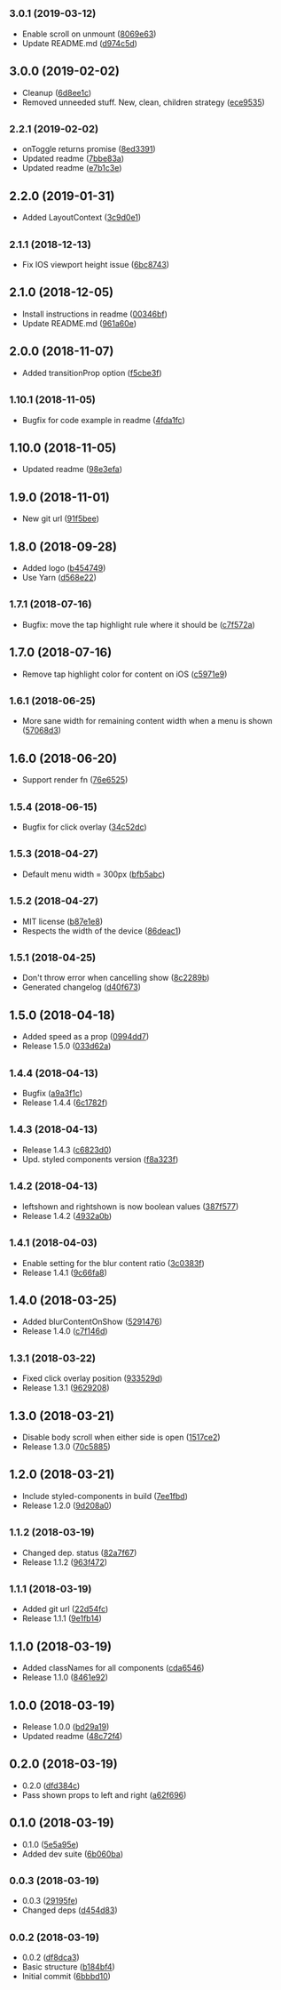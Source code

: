 ## <small>3.0.1 (2019-03-12)</small>

* Enable scroll on unmount ([8069e63](https://github.com/CrystallizeAPI/react-layout/commit/8069e63))
* Update README.md ([d974c5d](https://github.com/CrystallizeAPI/react-layout/commit/d974c5d))



## 3.0.0 (2019-02-02)

* Cleanup ([6d8ee1c](https://github.com/CrystallizeAPI/react-layout/commit/6d8ee1c))
* Removed unneeded stuff. New, clean, children strategy ([ece9535](https://github.com/CrystallizeAPI/react-layout/commit/ece9535))



## <small>2.2.1 (2019-02-02)</small>

* onToggle returns promise ([8ed3391](https://github.com/CrystallizeAPI/react-layout/commit/8ed3391))
* Updated readme ([7bbe83a](https://github.com/CrystallizeAPI/react-layout/commit/7bbe83a))
* Updated readme ([e7b1c3e](https://github.com/CrystallizeAPI/react-layout/commit/e7b1c3e))



## 2.2.0 (2019-01-31)

* Added LayoutContext ([3c9d0e1](https://github.com/CrystallizeAPI/react-layout/commit/3c9d0e1))



## <small>2.1.1 (2018-12-13)</small>

* Fix IOS viewport height issue ([6bc8743](https://github.com/CrystallizeAPI/react-layout/commit/6bc8743))



## 2.1.0 (2018-12-05)

* Install instructions in readme ([00346bf](https://github.com/CrystallizeAPI/react-layout/commit/00346bf))
* Update README.md ([961a60e](https://github.com/CrystallizeAPI/react-layout/commit/961a60e))



## 2.0.0 (2018-11-07)

* Added transitionProp option ([f5cbe3f](https://github.com/CrystallizeAPI/react-layout/commit/f5cbe3f))



## <small>1.10.1 (2018-11-05)</small>

* Bugfix for code example in readme ([4fda1fc](https://github.com/CrystallizeAPI/react-layout/commit/4fda1fc))



## 1.10.0 (2018-11-05)

* Updated readme ([98e3efa](https://github.com/CrystallizeAPI/react-layout/commit/98e3efa))



## 1.9.0 (2018-11-01)

* New git url ([91f5bee](https://github.com/CrystallizeAPI/react-layout/commit/91f5bee))



## 1.8.0 (2018-09-28)

* Added logo ([b454749](https://github.com/snowballdigital/react-layout/commit/b454749))
* Use Yarn ([d568e22](https://github.com/snowballdigital/react-layout/commit/d568e22))



<a name="1.7.1"></a>
## <small>1.7.1 (2018-07-16)</small>

* Bugfix: move the tap highlight rule where it should be ([c7f572a](https://github.com/snowballdigital/react-layout/commit/c7f572a))



<a name="1.7.0"></a>
## 1.7.0 (2018-07-16)

* Remove tap highlight color for content on iOS ([c5971e9](https://github.com/snowballdigital/react-layout/commit/c5971e9))



<a name="1.6.1"></a>
## <small>1.6.1 (2018-06-25)</small>

* More sane width for remaining content width when a menu is shown ([57068d3](https://github.com/snowballdigital/react-layout/commit/57068d3))



## 1.6.0 (2018-06-20)

* Support render fn ([76e6525](https://github.com/snowballdigital/react-layout/commit/76e6525))



<a name="1.5.4"></a>
## <small>1.5.4 (2018-06-15)</small>

* Bugfix for click overlay ([34c52dc](https://github.com/snowballdigital/react-layout/commit/34c52dc))



<a name="1.5.3"></a>
## <small>1.5.3 (2018-04-27)</small>

* Default menu width = 300px ([bfb5abc](https://github.com/snowballdigital/react-layout/commit/bfb5abc))



<a name="1.5.2"></a>
## <small>1.5.2 (2018-04-27)</small>

* MIT license ([b87e1e8](https://github.com/snowballdigital/react-layout/commit/b87e1e8))
* Respects the width of the device ([86deac1](https://github.com/snowballdigital/react-layout/commit/86deac1))



<a name="1.5.1"></a>
## <small>1.5.1 (2018-04-25)</small>

* Don't throw error when cancelling show ([8c2289b](https://github.com/snowballdigital/react-layout/commit/8c2289b))
* Generated changelog ([d40f673](https://github.com/snowballdigital/react-layout/commit/d40f673))



<a name="1.5.0"></a>
## 1.5.0 (2018-04-18)

* Added speed as a prop ([0994dd7](https://github.com/snowballdigital/react-layout/commit/0994dd7))
* Release 1.5.0 ([033d62a](https://github.com/snowballdigital/react-layout/commit/033d62a))



<a name="1.4.4"></a>
## <small>1.4.4 (2018-04-13)</small>

* Bugfix ([a9a3f1c](https://github.com/snowballdigital/react-layout/commit/a9a3f1c))
* Release 1.4.4 ([6c1782f](https://github.com/snowballdigital/react-layout/commit/6c1782f))



<a name="1.4.3"></a>
## <small>1.4.3 (2018-04-13)</small>

* Release 1.4.3 ([c6823d0](https://github.com/snowballdigital/react-layout/commit/c6823d0))
* Upd. styled components version ([f8a323f](https://github.com/snowballdigital/react-layout/commit/f8a323f))



<a name="1.4.2"></a>
## <small>1.4.2 (2018-04-13)</small>

* leftshown and rightshown is now boolean values ([387f577](https://github.com/snowballdigital/react-layout/commit/387f577))
* Release 1.4.2 ([4932a0b](https://github.com/snowballdigital/react-layout/commit/4932a0b))



<a name="1.4.1"></a>
## <small>1.4.1 (2018-04-03)</small>

* Enable setting for the blur content ratio ([3c0383f](https://github.com/snowballdigital/react-layout/commit/3c0383f))
* Release 1.4.1 ([9c66fa8](https://github.com/snowballdigital/react-layout/commit/9c66fa8))



<a name="1.4.0"></a>
## 1.4.0 (2018-03-25)

* Added blurContentOnShow ([5291476](https://github.com/snowballdigital/react-layout/commit/5291476))
* Release 1.4.0 ([c7f146d](https://github.com/snowballdigital/react-layout/commit/c7f146d))



<a name="1.3.1"></a>
## <small>1.3.1 (2018-03-22)</small>

* Fixed click overlay position ([933529d](https://github.com/snowballdigital/react-layout/commit/933529d))
* Release 1.3.1 ([9629208](https://github.com/snowballdigital/react-layout/commit/9629208))



<a name="1.3.0"></a>
## 1.3.0 (2018-03-21)

* Disable body scroll when either side is open ([1517ce2](https://github.com/snowballdigital/react-layout/commit/1517ce2))
* Release 1.3.0 ([70c5885](https://github.com/snowballdigital/react-layout/commit/70c5885))



<a name="1.2.0"></a>
## 1.2.0 (2018-03-21)

* Include styled-components in build ([7ee1fbd](https://github.com/snowballdigital/react-layout/commit/7ee1fbd))
* Release 1.2.0 ([9d208a0](https://github.com/snowballdigital/react-layout/commit/9d208a0))



<a name="1.1.2"></a>
## <small>1.1.2 (2018-03-19)</small>

* Changed dep. status ([82a7f67](https://github.com/snowballdigital/react-layout/commit/82a7f67))
* Release 1.1.2 ([963f472](https://github.com/snowballdigital/react-layout/commit/963f472))



<a name="1.1.1"></a>
## <small>1.1.1 (2018-03-19)</small>

* Added git url ([22d54fc](https://github.com/snowballdigital/react-layout/commit/22d54fc))
* Release 1.1.1 ([9e1fb14](https://github.com/snowballdigital/react-layout/commit/9e1fb14))



<a name="1.1.0"></a>
## 1.1.0 (2018-03-19)

* Added classNames for all components ([cda6546](https://github.com/snowballdigital/react-layout/commit/cda6546))
* Release 1.1.0 ([8461e92](https://github.com/snowballdigital/react-layout/commit/8461e92))



<a name="1.0.0"></a>
## 1.0.0 (2018-03-19)

* Release 1.0.0 ([bd29a19](https://github.com/snowballdigital/react-layout/commit/bd29a19))
* Updated readme ([48c72f4](https://github.com/snowballdigital/react-layout/commit/48c72f4))



<a name="0.2.0"></a>
## 0.2.0 (2018-03-19)

* 0.2.0 ([dfd384c](https://github.com/snowballdigital/react-layout/commit/dfd384c))
* Pass shown props to left and right ([a62f696](https://github.com/snowballdigital/react-layout/commit/a62f696))



<a name="0.1.0"></a>
## 0.1.0 (2018-03-19)

* 0.1.0 ([5e5a95e](https://github.com/snowballdigital/react-layout/commit/5e5a95e))
* Added dev suite ([6b060ba](https://github.com/snowballdigital/react-layout/commit/6b060ba))



<a name="0.0.3"></a>
## <small>0.0.3 (2018-03-19)</small>

* 0.0.3 ([29195fe](https://github.com/snowballdigital/react-layout/commit/29195fe))
* Changed deps ([d454d83](https://github.com/snowballdigital/react-layout/commit/d454d83))



<a name="0.0.2"></a>
## <small>0.0.2 (2018-03-19)</small>

* 0.0.2 ([df8dca3](https://github.com/snowballdigital/react-layout/commit/df8dca3))
* Basic structure ([b184bf4](https://github.com/snowballdigital/react-layout/commit/b184bf4))
* Initial commit ([6bbbd10](https://github.com/snowballdigital/react-layout/commit/6bbbd10))



